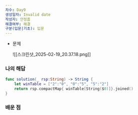 ```yaml
---
차수: Day9
생성일자: Invalid date
작성자: 안정흠
해결여부: 해결
구분(입문|기초): 입문
---
```

- 문제
    
    ![[스크린샷_2025-02-19_20.37.18.png]]
    
      
    

### 나의 해답

```Swift
func solution(_ rsp:String) -> String {
    let winTable = ["2":"0", "0":"5", "5":"2"]
    return rsp.compactMap{ winTable[String($0)]}.joined()
}
```

  

### 배운 점